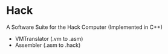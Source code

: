 # Hack
A Software Suite for the Hack Computer (Implemented in C++)

- VMTranslator (.vm to .asm)
- Assembler (.asm to .hack)

